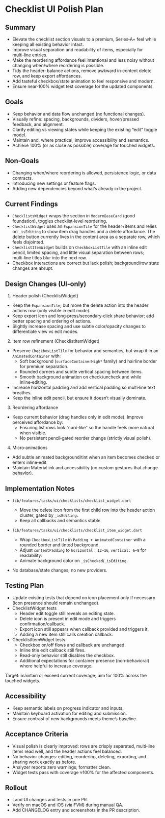 # Checklist UI Polish Plan

## Summary

- Elevate the checklist section visuals to a premium, Series‑A+ feel while keeping all existing behavior intact.
- Improve visual separation and readability of items, especially for multi‑line entries.
- Make the reordering affordance feel intentional and less noisy without changing when/where reordering is possible.
- Tidy the header: balance actions, remove awkward in‑content delete row, and keep export affordances.
- Add tasteful checkbox/state animation to feel responsive and modern.
- Ensure near‑100% widget test coverage for the updated components.

## Goals

- Keep behavior and data flow unchanged (no functional changes).
- Visually refine: spacing, backgrounds, dividers, hover/pressed feedback, and alignment.
- Clarify editing vs viewing states while keeping the existing “edit” toggle model.
- Maintain and, where practical, improve accessibility and semantics.
- Achieve 100% (or as close as possible) coverage for touched widgets.

## Non‑Goals

- Changing when/where reordering is allowed, persistence logic, or data contracts.
- Introducing new settings or feature flags.
- Adding new dependencies beyond what’s already in the project.

## Current Findings

- `ChecklistsWidget` wraps the section in `ModernBaseCard` (good foundation), toggles checklist‑level reordering.
- `ChecklistWidget` uses an `ExpansionTile` for the header+items and relies on `_isEditing` to show item drag handles and a delete affordance. The delete button currently lives in the content area as a separate row, which feels disjointed.
- `ChecklistItemWidget` builds on `CheckboxListTile` with an inline edit pencil, limited spacing, and little visual separation between rows; multi‑line titles blur into the next row.
- Checkbox interactions are correct but lack polish; background/row state changes are abrupt.

## Design Changes (UI‑only)

1) Header polish (ChecklistWidget)
- Keep the `ExpansionTile`, but move the delete action into the header actions row (only visible in edit mode).
- Keep export icon and long‑press/secondary‑click share behavior; add better spacing and ordering of actions.
- Slightly increase spacing and use subtle color/opacity changes to differentiate view vs edit modes.

2) Item row refinement (ChecklistItemWidget)
- Preserve `CheckboxListTile` for behavior and semantics, but wrap it in an `AnimatedContainer` with:
  - Soft background (`surfaceContainerHigh*` family) and hairline border for premium separation.
  - Rounded corners and subtle vertical spacing between items.
  - Smooth background animation on check/uncheck and while inline‑editing.
- Increase horizontal padding and add vertical padding so multi‑line text breathes.
- Keep the inline edit pencil, but ensure it doesn’t visually dominate.

3) Reordering affordance
- Keep current behavior (drag handles only in edit mode). Improve perceived affordance by:
  - Ensuring list rows look “card‑like” so the handle feels more natural when visible.
  - No persistent pencil‑gated reorder change (strictly visual polish).

4) Micro‑animations
- Add subtle animated background/tint when an item becomes checked or enters inline‑edit.
- Maintain Material ink and accessibility (no custom gestures that change behavior).

## Implementation Notes

- `lib/features/tasks/ui/checklists/checklist_widget.dart`
  - Move the delete icon from the first child row into the header action cluster, gated by `_isEditing`.
  - Keep all callbacks and semantics stable.

- `lib/features/tasks/ui/checklists/checklist_item_widget.dart`
  - Wrap `CheckboxListTile` in `Padding + AnimatedContainer` with a rounded border and tinted background.
  - Adjust `contentPadding` to `horizontal: 12–16`, `vertical: 6–8` for readability.
  - Animate background color on `_isChecked`/`_isEditing`.

- No database/state changes; no new providers.

## Testing Plan

- Update existing tests that depend on icon placement only if necessary (icon presence should remain unchanged).
- ChecklistWidget tests
  - Header edit toggle still reveals an editing state.
  - Delete icon is present in edit mode and triggers confirmation/callback.
  - Export icon still appears when callback provided and triggers it.
  - Adding a new item still calls creation callback.
- ChecklistItemWidget tests
  - Checkbox on/off flows and callback are unchanged.
  - Inline title edit callback still fires.
  - Read‑only behavior still disables the checkbox.
  - Additional expectations for container presence (non‑behavioral) where helpful to increase coverage.

Target: maintain or exceed current coverage; aim for 100% across the touched widgets.

## Accessibility

- Keep semantic labels on progress indicator and inputs.
- Maintain keyboard activation for editing and submission.
- Ensure contrast of new backgrounds meets theme’s baseline.

## Acceptance Criteria

- Visual polish is clearly improved: rows are crisply separated, multi‑line items read well, and the header actions feel balanced.
- No behavior changes: editing, reordering, deleting, exporting, and sharing work exactly as before.
- Analyzer reports zero warnings; formatter clean.
- Widget tests pass with coverage ≈100% for the affected components.

## Rollout

- Land UI changes and tests in one PR.
- Verify on macOS and iOS (via FVM) during manual QA.
- Add CHANGELOG entry and screenshots in the PR description.

